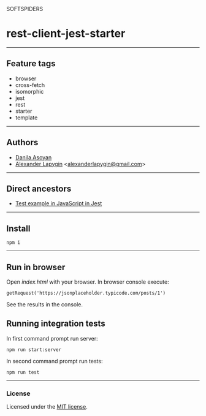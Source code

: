 SOFTSPIDERS

# rest-client-jest-starter

---

## Feature tags

- browser
- cross-fetch
- isomorphic
- jest
- rest
- starter
- template

---

## Authors

- [Danila Asoyan](https://github.com/Danilkashtan)
- [Alexander Lapygin](https://github.com/AlexanderLapygin)  <<alexanderlapygin@gmail.com>>

---

## Direct ancestors
- [Test example in JavaScript in Jest](https://github.com/softspiders/jest)

---

## Install

```
npm i
```

---


## Run in browser

Open *index.html* with your browser. In browser console execute:

```
getRequest('https://jsonplaceholder.typicode.com/posts/1')
```

See the results in the console.  

## Running integration tests

In first command prompt run server: 

```
npm run start:server
```

In second command prompt run tests:

```
npm run test
```

---

### License

Licensed under the [MIT license](./LICENSE). 

